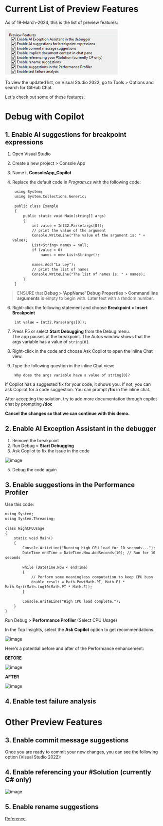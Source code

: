 # Current List of Preview Features

As of 19-March-2024, this is the list of preview features:

![alt text](image.png)

To view the updated list, on Visual Studio 2022, go to Tools > Options and search for GitHub Chat.

Let's check out some of these features.

# Debug with Copilot

## 1. Enable AI suggestions for breakpoint expressions

1. Open Visual Studio
2. Create a new project > Console App
3. Name it **ConsoleApp_Copilot**
4. Replace the default code in _Program.cs_ with the following code:

        using System;
        using System.Collections.Generic;
        
        public class Example
        {
            public static void Main(string[] args)
            {
                int value = Int32.Parse(args[0]);
                // print the value of the argument
                Console.WriteLine("The value of the argument is: " + value);
                List<String> names = null;
                if (value > 0)
                    names = new List<String>();
        
                names.Add("La Ley");
                // print the list of names
                Console.WriteLine("The list of names is: " + names);
            }
        }

> ENSURE that **Debug > 'AppName' Debug Properties > Command line arguments** is empty to begin with. Later test with a random number.

6. Right-click the following statement and choose **Breakpoint > Insert Breakpoint**

        int value = Int32.Parse(args[0]);
7. Press F5 or select **Start Debugging** from the Debug menu.\
    The app pauses at the breakpoint. The Autos window shows that the args variable has a value of `string[0]`.

8. Right-click in the code and choose Ask Copilot to open the inline Chat view.
9. Type the following question in the inline Chat view:

        Why does the args variable have a value of string[0]?
If Copilot has a suggested fix for your code, it shows you. If not, you can ask Copilot for a code suggestion. You can prompt **/fix** in the inline chat.

After accepting the solution, try to add more documentation through copilot chat by prompting **/doc**

**Cancel the changes so that we can continue with this demo.**

## 2. Enable AI Exception Assistant in the debugger

1. Remove the breakpoint
2. Run Debug > **Start Debugging**
3. Ask Copilot to fix the issue in the code

![image](https://github.com/kcodeg123/GitHubCopilotDemo/assets/3813135/c80c4d9e-b4eb-4400-9ca0-7571d77e3d4b)

5. Debug the code again

## 3. Enable suggestions in the Performance Profiler

Use this code:

    using System;
    using System.Threading;

    class HighCPUUsage
    {
        static void Main()
        {
            Console.WriteLine("Running high CPU load for 10 seconds...");
            DateTime endTime = DateTime.Now.AddSeconds(10); // Run for 10 seconds

            while (DateTime.Now < endTime)
            {
                // Perform some meaningless computation to keep CPU busy
                double result = Math.Pow(Math.PI, Math.E) * Math.Sqrt(Math.Log10(Math.PI * Math.E));
            }

            Console.WriteLine("High CPU load complete.");
        }
    }


Run Debug > **Performance Profiler** (Select CPU Usage)

In the Top Insights, select the **Ask Copilot** option to get recommendations.

![image](https://github.com/kcodeg123/GitHubCopilotDemo/assets/3813135/51c63eee-85b9-492e-b77e-9e15a8988d5c)

Here's a potential before and after of the Performance enhancement:

**BEFORE**

![image](https://github.com/kcodeg123/GitHubCopilotDemo/assets/3813135/062f92d6-d94a-4fb4-8a53-7711891bf1df)


**AFTER**

![image](https://github.com/kcodeg123/GitHubCopilotDemo/assets/3813135/99f42063-f6a6-4a82-8c11-7dabef0699aa)




## 4. Enable test failure analysis

# Other Preview Features

## 3. Enable commit message suggestions

Once you are ready to commit your new changes, you can see the following option (Visual Studio 2022):



## 4. Enable referencing your #Solution (currently C# only)

![image](https://github.com/kcodeg123/GitHubCopilotDemo/assets/3813135/b7ae285e-ab57-4321-9f81-2d95bff628ea)


## 5. Enable rename suggestions

[Reference](https://devblogs.microsoft.com/visualstudio/ai-powered-rename-suggestions/).
